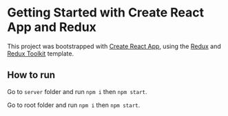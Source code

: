 # Getting Started with Create React App and Redux

This project was bootstrapped with [Create React App](https://github.com/facebook/create-react-app), using the [Redux](https://redux.js.org/) and [Redux Toolkit](https://redux-toolkit.js.org/) template.

## How to run
Go to `server` folder and run `npm i` then `npm start`.

Go to root folder and run `npm i` then `npm start`.
